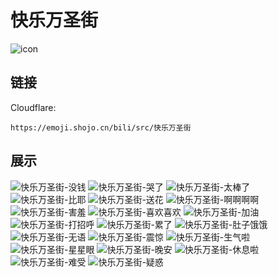 # 快乐万圣街
![icon](https://emoji.shojo.cn/bili/src/快乐万圣街/icon.png)
## 链接
Cloudflare:
```
https://emoji.shojo.cn/bili/src/快乐万圣街
```
## 展示
![快乐万圣街-没钱](https://emoji.shojo.cn/bili/src/快乐万圣街/快乐万圣街-没钱.png)
![快乐万圣街-哭了](https://emoji.shojo.cn/bili/src/快乐万圣街/快乐万圣街-哭了.png)
![快乐万圣街-太棒了](https://emoji.shojo.cn/bili/src/快乐万圣街/快乐万圣街-太棒了.png)
![快乐万圣街-比耶](https://emoji.shojo.cn/bili/src/快乐万圣街/快乐万圣街-比耶.png)
![快乐万圣街-送花](https://emoji.shojo.cn/bili/src/快乐万圣街/快乐万圣街-送花.png)
![快乐万圣街-啊啊啊啊](https://emoji.shojo.cn/bili/src/快乐万圣街/快乐万圣街-啊啊啊啊.png)
![快乐万圣街-害羞](https://emoji.shojo.cn/bili/src/快乐万圣街/快乐万圣街-害羞.png)
![快乐万圣街-喜欢喜欢](https://emoji.shojo.cn/bili/src/快乐万圣街/快乐万圣街-喜欢喜欢.png)
![快乐万圣街-加油](https://emoji.shojo.cn/bili/src/快乐万圣街/快乐万圣街-加油.png)
![快乐万圣街-打招呼](https://emoji.shojo.cn/bili/src/快乐万圣街/快乐万圣街-打招呼.png)
![快乐万圣街-累了](https://emoji.shojo.cn/bili/src/快乐万圣街/快乐万圣街-累了.png)
![快乐万圣街-肚子饿饿](https://emoji.shojo.cn/bili/src/快乐万圣街/快乐万圣街-肚子饿饿.png)
![快乐万圣街-无语](https://emoji.shojo.cn/bili/src/快乐万圣街/快乐万圣街-无语.png)
![快乐万圣街-震惊](https://emoji.shojo.cn/bili/src/快乐万圣街/快乐万圣街-震惊.png)
![快乐万圣街-生气啦](https://emoji.shojo.cn/bili/src/快乐万圣街/快乐万圣街-生气啦.png)
![快乐万圣街-星星眼](https://emoji.shojo.cn/bili/src/快乐万圣街/快乐万圣街-星星眼.png)
![快乐万圣街-晚安](https://emoji.shojo.cn/bili/src/快乐万圣街/快乐万圣街-晚安.png)
![快乐万圣街-休息啦](https://emoji.shojo.cn/bili/src/快乐万圣街/快乐万圣街-休息啦.png)
![快乐万圣街-难受](https://emoji.shojo.cn/bili/src/快乐万圣街/快乐万圣街-难受.png)
![快乐万圣街-疑惑](https://emoji.shojo.cn/bili/src/快乐万圣街/快乐万圣街-疑惑.png)
